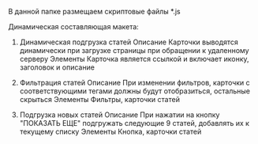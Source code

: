 В данной папке размещаем скриптовые файлы *.js

Динамическая составляющая макета:

1. Динамическая подгрузка статей
Описание
Карточки выводятся динамически при загрузке страницы при обращении к удаленному серверу
Элементы
Карточка является ссылкой и включает иконку, заголовок и описание

2. Фильтрация статей
Описание
При изменении фильтров, карточки с соответствующими тегами должны будут отобразиться, остальные скрыться
Элементы
Фильтры, карточки статей

3. Подгрузка новых статей
Описание
При нажатии на кнопку "ПОКАЗАТЬ ЕЩЕ" подгружать следующие 9 статей, добавлять их к текущему списку
Элементы
Кнопка, карточки статей
